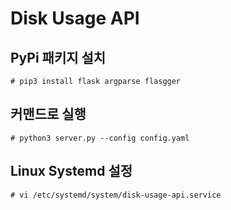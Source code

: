 # Disk Usage API

## PyPi 패키지 설치

```
# pip3 install flask argparse flasgger
```

## 커맨드로 실행

```
# python3 server.py --config config.yaml
```

## Linux Systemd 설정

```
# vi /etc/systemd/system/disk-usage-api.service

```
